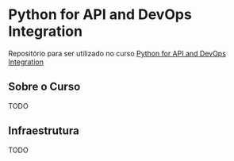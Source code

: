 # Python for API and DevOps Integration

Repositório para ser utilizado no curso [Python for API and DevOps Integration]()

## Sobre o Curso

TODO

## Infraestrutura

TODO
